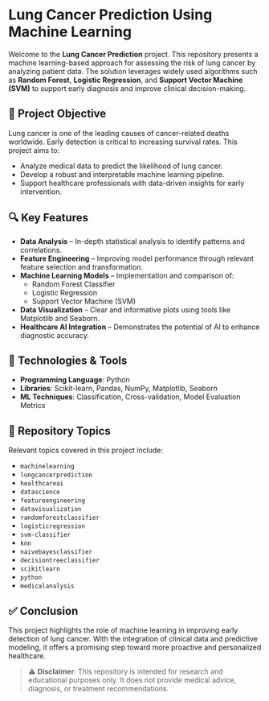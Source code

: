 # Lung Cancer Prediction Using Machine Learning

Welcome to the **Lung Cancer Prediction** project. This repository presents a machine learning-based approach for assessing the risk of lung cancer by analyzing patient data. The solution leverages widely used algorithms such as **Random Forest**, **Logistic Regression**, and **Support Vector Machine (SVM)** to support early diagnosis and improve clinical decision-making.

## 📌 Project Objective

Lung cancer is one of the leading causes of cancer-related deaths worldwide. Early detection is critical to increasing survival rates. This project aims to:

- Analyze medical data to predict the likelihood of lung cancer.
- Develop a robust and interpretable machine learning pipeline.
- Support healthcare professionals with data-driven insights for early intervention.

## 🔍 Key Features

- **Data Analysis** – In-depth statistical analysis to identify patterns and correlations.
- **Feature Engineering** – Improving model performance through relevant feature selection and transformation.
- **Machine Learning Models** – Implementation and comparison of:
  - Random Forest Classifier
  - Logistic Regression
  - Support Vector Machine (SVM)
- **Data Visualization** – Clear and informative plots using tools like Matplotlib and Seaborn.
- **Healthcare AI Integration** – Demonstrates the potential of AI to enhance diagnostic accuracy.

## 🧪 Technologies & Tools

- **Programming Language**: Python
- **Libraries**: Scikit-learn, Pandas, NumPy, Matplotlib, Seaborn
- **ML Techniques**: Classification, Cross-validation, Model Evaluation Metrics

## 📂 Repository Topics

Relevant topics covered in this project include:

- `machinelearning`
- `lungcancerprediction`
- `healthcareai`
- `datascience`
- `featureengineering`
- `datavisualization`
- `randomforestclassifier`
- `logisticregression`
- `svm-classifier`
- `knn`
- `naivebayesclassifier`
- `decisiontreeclassifier`
- `scikitlearn`
- `python`
- `medicalanalysis`

## ✅ Conclusion

This project highlights the role of machine learning in improving early detection of lung cancer. With the integration of clinical data and predictive modeling, it offers a promising step toward more proactive and personalized healthcare.

> ⚠️ **Disclaimer**: This repository is intended for research and educational purposes only. It does not provide medical advice, diagnosis, or treatment recommendations.
